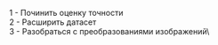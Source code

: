 1 - Починить оценку точности\
2 - Расширить датасет\
3 - Разобраться с преобразованиями изображений\
